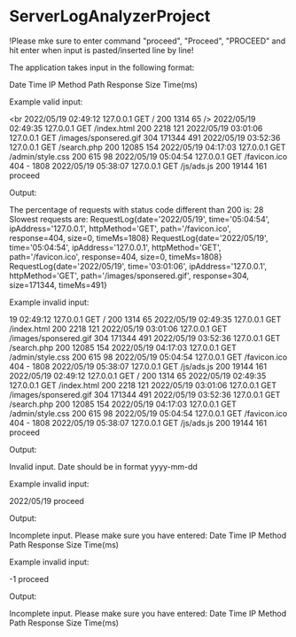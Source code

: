 # ServerLogAnalyzerProject

!Please mke sure to enter command "proceed", "Proceed", "PROCEED" and hit enter when input is pasted/inserted line by line!

The application takes input in the following format:

Date  Time  IP  Method  Path  Response  Size  Time(ms)

Example valid input:

<br 2022/05/19 02:49:12 127.0.0.1 GET / 200 1314 65 />
2022/05/19 02:49:35 127.0.0.1 GET /index.html 200 2218 121
2022/05/19 03:01:06 127.0.0.1 GET /images/sponsered.gif 304 171344 491
2022/05/19 03:52:36 127.0.0.1 GET /search.php 200 12085 154
2022/05/19 04:17:03 127.0.0.1 GET /admin/style.css 200 615 98
2022/05/19 05:04:54 127.0.0.1 GET /favicon.ico 404 - 1808
2022/05/19 05:38:07 127.0.0.1 GET /js/ads.js 200 19144 161
proceed

Output:

The percentage of requests with status code different than 200 is: 28
Slowest requests are: 
RequestLog{date='2022/05/19', time='05:04:54', ipAddress='127.0.0.1', httpMethod='GET', path='/favicon.ico', response=404, size=0, timeMs=1808}
RequestLog{date='2022/05/19', time='05:04:54', ipAddress='127.0.0.1', httpMethod='GET', path='/favicon.ico', response=404, size=0, timeMs=1808}
RequestLog{date='2022/05/19', time='03:01:06', ipAddress='127.0.0.1', httpMethod='GET', path='/images/sponsered.gif', response=304, size=171344, timeMs=491}

Example invalid input:

19 02:49:12 127.0.0.1 GET / 200 1314 65
2022/05/19 02:49:35 127.0.0.1 GET /index.html 200 2218 121
2022/05/19 03:01:06 127.0.0.1 GET /images/sponsered.gif 304 171344 491
2022/05/19 03:52:36 127.0.0.1 GET /search.php 200 12085 154
2022/05/19 04:17:03 127.0.0.1 GET /admin/style.css 200 615 98
2022/05/19 05:04:54 127.0.0.1 GET /favicon.ico 404 - 1808
2022/05/19 05:38:07 127.0.0.1 GET /js/ads.js 200 19144 161
2022/05/19 02:49:12 127.0.0.1 GET / 200 1314 65
2022/05/19 02:49:35 127.0.0.1 GET /index.html 200 2218 121
2022/05/19 03:01:06 127.0.0.1 GET /images/sponsered.gif 304 171344 491
2022/05/19 03:52:36 127.0.0.1 GET /search.php 200 12085 154
2022/05/19 04:17:03 127.0.0.1 GET /admin/style.css 200 615 98
2022/05/19 05:04:54 127.0.0.1 GET /favicon.ico 404 - 1808
2022/05/19 05:38:07 127.0.0.1 GET /js/ads.js 200 19144 161
proceed

Output:

Invalid input. Date should be in format yyyy-mm-dd

Example invalid input:

2022/05/19
proceed

Output:

Incomplete input. Please make sure you have entered: 
Date  Time  IP  Method  Path  Response  Size  Time(ms)

Example invalid input:

-1
proceed

Output:

Incomplete input. Please make sure you have entered: 
Date  Time  IP  Method  Path  Response  Size  Time(ms)
